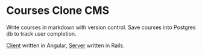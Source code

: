 
# Courses Clone CMS

Write courses in markdown with version control.  Save courses into Postgres db to track user completion.

[Client](https://github.com/david-wolgemuth/courses-clone-client) written in Angular, [Server](https://github.com/david-wolgemuth/courses-clone-api) written in Rails.


